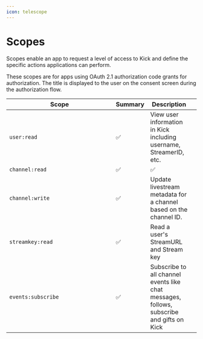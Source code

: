 ```yaml
---
icon: telescope
---
```


# Scopes

Scopes enable an app to request a level of access to Kick and define the specific actions applications can perform.

These scopes are for apps using OAuth 2.1 authorization code grants for authorization. The title is displayed to the user on the consent screen during the authorization flow.

<table><thead><tr><th width="266">Scope</th><th>Summary</th><th>Description</th><th></th></tr></thead><tbody><tr><td><code>user:read</code></td><td><span data-gb-custom-inline data-tag="emoji" data-code="2705">✅</span></td><td>View user information in Kick including username, StreamerID, etc.</td><td></td></tr><tr><td><code>channel:read</code></td><td><span data-gb-custom-inline data-tag="emoji" data-code="2705">✅</span></td><td><span data-gb-custom-inline data-tag="emoji" data-code="2705">✅</span></td><td></td></tr><tr><td><code>channel:write</code></td><td><span data-gb-custom-inline data-tag="emoji" data-code="2705">✅</span></td><td>Update livestream metadata for a channel based on the channel ID.</td><td></td></tr><tr><td><code>streamkey:read</code></td><td><span data-gb-custom-inline data-tag="emoji" data-code="2705">✅</span></td><td>Read a user's StreamURL and Stream key</td><td></td></tr><tr><td><code>events:subscribe</code></td><td><span data-gb-custom-inline data-tag="emoji" data-code="2705">✅</span></td><td>Subscribe to all channel events like chat messages, follows, subscribe and gifts on Kick</td><td></td></tr></tbody></table>
